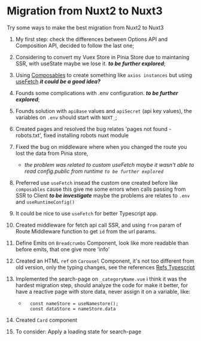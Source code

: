 # Migration from Nuxt2 to Nuxt3

Try some ways to make the best migration from Nuxt2 to Nuxt3

1. My first step: check the differences between Options API and Composition API, decided to follow the last one;

2. Considering to convert my Vuex Store in Pinia Store due to maintaning SSR, with useState maybe we lose it. **_to be further explored_**;

3. Using [Composables](https://nuxt.com/docs/guide/directory-structure/composables#composables-directory) to create something like `axios instances` but using [useFetch](https://nuxt.com/docs/api/composables/use-fetch#usefetch) **_it could be a good idea?_**

4. Founds some complications with .env configuration. **_to be further explored_**;

5. Founds solution with `apiBase` values and `apiSecret` (api key values), the variables on `.env` should start with `NUXT_`;

6. Created pages and resolved the bug relates 'pages not found - robots.txt', fixed installing robots nuxt module

7. Fixed the bug on middleware where when you changed the route you lost the data from Pinia store,

   - _*the problem was related to custom useFetch maybe it wasn't able to read config.public from runtime `to be further explored`*_

8. Preferred use `useFetch` insead the custom one created before like `composables` cause this give me some errors when calls passing from SSR to Client **_to be investigate_** maybe the problems are relates to `.env` and `useRuntimeConfig()`

9. It could be nice to use `useFetch` for better Typescript app.

10. Created middleware for fetch api call SSR, and using `from` param of Route Middleware function to get `id` from the url params.

11. Define Emits on `Breadcrumbs` Component, look like more readable than before emits, that one give more 'info'

12. Created an HTML `ref` on `Carousel` Component, it's not too different from old version, only the typing changes, see the references [Refs Typescript](https://vuejs.org/guide/typescript/composition-api.html#typing-template-refs)

13. Implemented the search-page on `_categoryName.vue` i think it was the hardest migration step, should analyze the code for make it better,
    for have a reactive page with store data, never assign it on a variable, like:
    - ```
        const nameStore = useNamestore();
        const dataStore = nameStore.data
      ```
14. Created `Card` component

15. To consider: Apply a loading state for search-page
